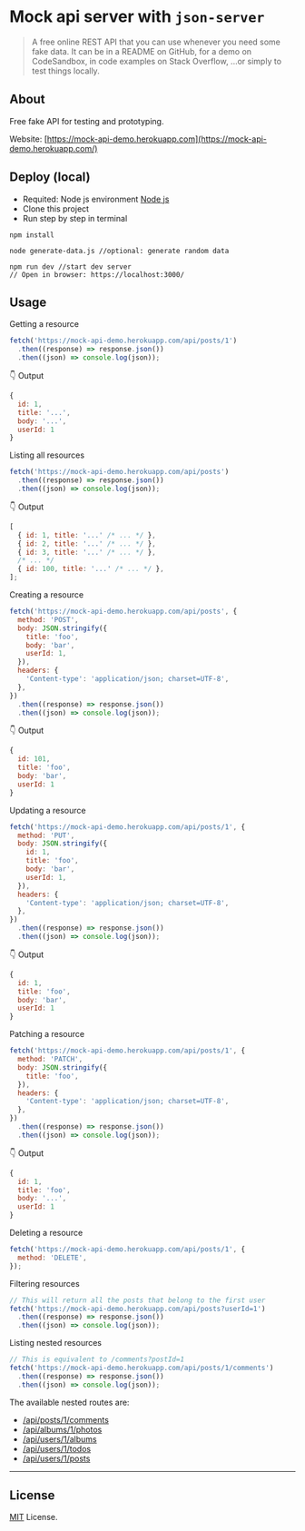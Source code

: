 # Mock api server with `json-server`

> A free online REST API that you can use whenever you need some fake data. It can be in a README on GitHub, for a demo on CodeSandbox, in code examples on Stack Overflow, ...or simply to test things locally.


## About

Free fake API for testing and prototyping.

Website: [https://mock-api-demo.herokuapp.com](https://mock-api-demo.herokuapp.com/)

## Deploy (local)

- Requited: Node js environment [Node js](https://nodejs.org/en/)
- Clone this project
- Run step by step in terminal

```
npm install

node generate-data.js //optional: generate random data

npm run dev //start dev server
// Open in browser: https://localhost:3000/
```

## Usage
Getting a resource

```js
fetch('https://mock-api-demo.herokuapp.com/api/posts/1')
  .then((response) => response.json())
  .then((json) => console.log(json));
```
👇 Output
```js
{
  id: 1,
  title: '...',
  body: '...',
  userId: 1
}
```

Listing all resources
```js
fetch('https://mock-api-demo.herokuapp.com/api/posts')
  .then((response) => response.json())
  .then((json) => console.log(json));
```
👇 Output
```js
[
  { id: 1, title: '...' /* ... */ },
  { id: 2, title: '...' /* ... */ },
  { id: 3, title: '...' /* ... */ },
  /* ... */
  { id: 100, title: '...' /* ... */ },
];
```

Creating a resource
```js
fetch('https://mock-api-demo.herokuapp.com/api/posts', {
  method: 'POST',
  body: JSON.stringify({
    title: 'foo',
    body: 'bar',
    userId: 1,
  }),
  headers: {
    'Content-type': 'application/json; charset=UTF-8',
  },
})
  .then((response) => response.json())
  .then((json) => console.log(json));
```
👇 Output
```js
{
  id: 101,
  title: 'foo',
  body: 'bar',
  userId: 1
}
```
Updating a resource
```js
fetch('https://mock-api-demo.herokuapp.com/api/posts/1', {
  method: 'PUT',
  body: JSON.stringify({
    id: 1,
    title: 'foo',
    body: 'bar',
    userId: 1,
  }),
  headers: {
    'Content-type': 'application/json; charset=UTF-8',
  },
})
  .then((response) => response.json())
  .then((json) => console.log(json));
```
👇 Output
```js
{
  id: 1,
  title: 'foo',
  body: 'bar',
  userId: 1
}
```
Patching a resource
```js
fetch('https://mock-api-demo.herokuapp.com/api/posts/1', {
  method: 'PATCH',
  body: JSON.stringify({
    title: 'foo',
  }),
  headers: {
    'Content-type': 'application/json; charset=UTF-8',
  },
})
  .then((response) => response.json())
  .then((json) => console.log(json));
```
👇 Output
```js
{
  id: 1,
  title: 'foo',
  body: '...',
  userId: 1
}
```

Deleting a resource
```js
fetch('https://mock-api-demo.herokuapp.com/api/posts/1', {
  method: 'DELETE',
});
```

Filtering resources
```js
// This will return all the posts that belong to the first user
fetch('https://mock-api-demo.herokuapp.com/api/posts?userId=1')
  .then((response) => response.json())
  .then((json) => console.log(json));
```


Listing nested resources
```js
// This is equivalent to /comments?postId=1
fetch('https://mock-api-demo.herokuapp.com/api/posts/1/comments')
  .then((response) => response.json())
  .then((json) => console.log(json));
```

The available nested routes are:
- [/api/posts/1/comments](https://mock-api-demo.herokuapp.com/api/posts/1/comments)
- [/api/albums/1/photos](https://mock-api-demo.herokuapp.com/api/albums/1/photos)
- [/api/users/1/albums](https://mock-api-demo.herokuapp.com/api/users/1/albums)
- [/api/users/1/todos](https://mock-api-demo.herokuapp.com/api/users/1/todos)
- [/api/users/1/posts](https://mock-api-demo.herokuapp.com/api/users/1/posts)
---

## License

[MIT](LICENSE) License.